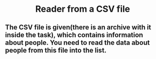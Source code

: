 <h1 align = "center"> Reader from a CSV file </h1>

## The CSV file is given(there is an archive with it inside the task), which contains information about people. You need to read the data about people from this file into the list.
